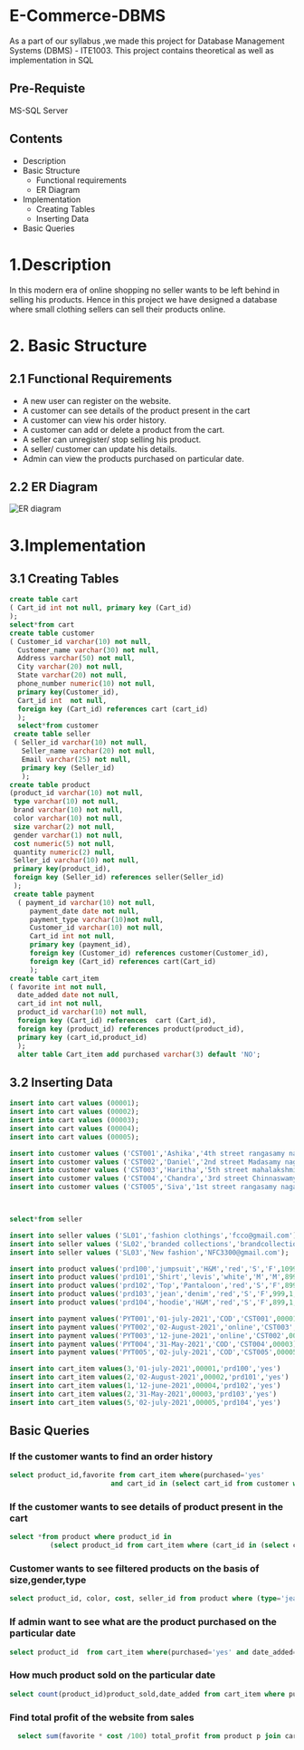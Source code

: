 # E-Commerce-DBMS
As a part of our syllabus ,we made this project for Database Management Systems (DBMS) - ITE1003.
This project contains theoretical as well as implementation in SQL
## Pre-Requiste
MS-SQL Server
## Contents
* Description
* Basic Structure
  * Functional requirements
  * ER Diagram
* Implementation
  * Creating Tables
  * Inserting Data
* Basic Queries

# 1.Description
In this modern era of online shopping no seller wants to be left behind in selling his products.  Hence in this project we have designed a database where small clothing sellers can sell their products online.

# 2. Basic Structure
## 2.1 Functional Requirements
* A new user can register on the website.
* A customer can see details of the product present in the cart
* A customer can view his order history.
* A customer can add or delete a product from the cart.
* A seller can unregister/ stop selling his product.
* A seller/ customer can update his details.
* Admin can view the products purchased on particular date.

## 2.2 ER Diagram
![ER diagram](https://github.com/danyrd/E-Commerce-DBMS/blob/main/ER-Diagram.png)

# 3.Implementation
## 3.1 Creating Tables
```sql
create table cart
( Cart_id int not null, primary key (Cart_id)
);
select*from cart
create table customer
( Customer_id varchar(10) not null,
  Customer_name varchar(30) not null,
  Address varchar(50) not null,
  City varchar(20) not null,
  State varchar(20) not null,
  phone_number numeric(10) not null,
  primary key(Customer_id),
  Cart_id int  not null,
  foreign key (Cart_id) references cart (cart_id)
  );
  select*from customer
 create table seller
 ( Seller_id varchar(10) not null,
   Seller_name varchar(20) not null,
   Email varchar(25) not null,
   primary key (Seller_id)
   );
create table product
(product_id varchar(10) not null,
 type varchar(10) not null,
 brand varchar(10) not null,
 color varchar(10) not null,
 size varchar(2) not null,
 gender varchar(1) not null,
 cost numeric(5) not null,
 quantity numeric(2) null,
 Seller_id varchar(10) not null,
 primary key(product_id),
 foreign key (Seller_id) references seller(Seller_id)
 );
 create table payment
  ( payment_id varchar(10) not null,
     payment_date date not null,
	 payment_type varchar(10)not null,
	 Customer_id varchar(10) not null,
	 Cart_id int not null,
	 primary key (payment_id),
	 foreign key (Customer_id) references customer(Customer_id),
	 foreign key (Cart_id) references cart(Cart_id)
	 );
create table cart_item
( favorite int not null,
  date_added date not null,
  cart_id int not null,
  product_id varchar(10) not null,
  foreign key (Cart_id) references  cart (Cart_id),
  foreign key (product_id) references product(product_id),
  primary key (cart_id,product_id)
  );
  alter table Cart_item add purchased varchar(3) default 'NO';
```
## 3.2 Inserting Data
```sql
insert into cart values (00001);
insert into cart values (00002);
insert into cart values (00003);
insert into cart values (00004);
insert into cart values (00005);

insert into customer values ('CST001','Ashika','4th street rangasamy nagar egmore','chennai','Tamilnadu',9876543210,00001);
insert into customer values ('CST002','Daniel','2nd street Madasamy nagar Anna nagar','chennai','Tamilnadu',9123456780,00002);
insert into customer values ('CST003','Haritha','5th street mahalakshmi nagar Nungabakkam','chennai','Tamilnadu',9887766550,00003);
insert into customer values ('CST004','Chandra','3rd street Chinnaswamy nagar Alwarpet','chennai','Tamilnadu',9871234560,00004);
insert into customer values ('CST005','Siva','1st street rangasamy nagar mogappair','chennai','Tamilnadu',9988765430,00005);



select*from seller

insert into seller values ('SL01','fashion clothings','fcco@gmail.com');
insert into seller values ('SL02','branded collections','brandcollection@gmail.com');
insert into seller values ('SL03','New fashion','NFC3300@gmail.com');

insert into product values('prd100','jumpsuit','H&M','red','S','F',1099,1,'SL03')
insert into product values('prd101','Shirt','levis','white','M','M',899,1,'SL02')
insert into product values('prd102','Top','Pantaloon','red','S','F',899,1,'SL01')
insert into product values('prd103','jean','denim','red','S','F',999,1,'SL02')
insert into product values('prd104','hoodie','H&M','red','S','F',899,1,'SL01')

insert into payment values('PYT001','01-july-2021','COD','CST001',00001);
insert into payment values('PYT002','02-August-2021','online','CST003',00002);
insert into payment values('PYT003','12-june-2021','online','CST002',00004);
insert into payment values('PYT004','31-May-2021','COD','CST004',00003);
insert into payment values('PYT005','02-july-2021','COD','CST005',00005);

insert into cart_item values(3,'01-july-2021',00001,'prd100','yes')
insert into cart_item values(2,'02-August-2021',00002,'prd101','yes')
insert into cart_item values(1,'12-june-2021',00004,'prd102','yes')
insert into cart_item values(2,'31-May-2021',00003,'prd103','yes')
insert into cart_item values(5,'02-july-2021',00005,'prd104','yes')
```
## Basic Queries
### If the customer wants to find an order history
```sql
select product_id,favorite from cart_item where(purchased='yes'
                         and cart_id in (select cart_id from customer where Customer_id='CST004'))
```
### If the customer wants to see details of product present in the cart
```sql
select *from product where product_id in 
          (select product_id from cart_item where (cart_id in (select cart_id from customer where Customer_id='CST002')));
```
### Customer wants to see filtered products on the basis of size,gender,type
```sql
select product_id, color, cost, seller_id from product where (type='jean' and  size='S' and gender='F' and quantity>0);
```
### If admin want to see what are the product purchased on the particular date
```sql
select product_id  from cart_item where(purchased='yes' and date_added='12-june-2021');
```
### How much product sold on the particular date
```sql
select count(product_id)product_sold,date_added from cart_item where purchased='yes' group by (date_added	);
```
### Find total profit of the website from sales
```sql
  select sum(favorite * cost /100) total_profit from product p join cart_item c on p.product_id=c.product_id where purchased='yes';
```
